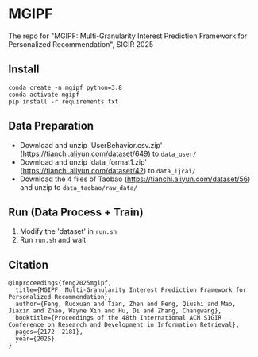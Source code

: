 # MGIPF
The repo for "MGIPF: Multi-Granularity Interest Prediction Framework for Personalized Recommendation", SIGIR 2025



## Install

```
conda create -n mgipf python=3.8
conda activate mgipf
pip install -r requirements.txt
```



## Data Preparation

- Download and unzip 'UserBehavior.csv.zip' (https://tianchi.aliyun.com/dataset/649) to `data_user/`
- Download and unzip 'data_format1.zip' (https://tianchi.aliyun.com/dataset/42) to `data_ijcai/`
- Download the 4 files of Taobao (https://tianchi.aliyun.com/dataset/56) and unzip to `data_taobao/raw_data/`



## Run (Data Process + Train)

1. Modify the 'dataset' in `run.sh`
2. Run `run.sh` and wait



## Citation

```
@inproceedings{feng2025mgipf,
  title={MGIPF: Multi-Granularity Interest Prediction Framework for Personalized Recommendation},
  author={Feng, Ruoxuan and Tian, Zhen and Peng, Qiushi and Mao, Jiaxin and Zhao, Wayne Xin and Hu, Di and Zhang, Changwang},
  booktitle={Proceedings of the 48th International ACM SIGIR Conference on Research and Development in Information Retrieval},
  pages={2172--2181},
  year={2025}
}
```

